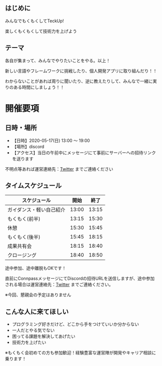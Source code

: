 ## はじめに
みんなでもくもくしてTeckUp!

楽しくもくもくして技術力を上げよう

## テーマ
各自が集まって、みんなでやりたいことをやる。以上！

新しい言語やフレームワークに挑戦したり、個人開発アプリに取り組んだり！！

わからないことがあれば周りに聞いたり、逆に教えたりして、みんなで一緒に実りのある時間にしましょう！！

# 開催要項
## 日時・場所

* 【日時】2020-05-17(日) 13:00 ～ 19:00
* 【場所】discord
* 【アクセス】当日の午前中にメッセージにて事前にサーバーへの招待リンクを送ります

不明点等あれば運営連絡先：[Twitter](https://twitter.com/teckup_tokyo) までご連絡ください

## タイムスケジュール

| スケジュール             | 開始  | 終了  |
| ------------------------ | ----- | ----- |
| ガイダンス・軽い自己紹介 | 13:00 | 13:15 |
| もくもく(前半)           | 13:15 | 15:30 |
| 休憩                     | 15:30 | 15:45 |
| もくもく(後半)           | 15:45 | 18:15 |
| 成果共有会               | 18:15 | 18:40 |
| クロージング             | 18:40 | 18:50 |

途中参加、途中離脱もOKです！

直前にConnpassメッセージにてDiscordの招待URLを送信しますが、途中参加される場合は運営連絡先：[Twitter](https://twitter.com/teckup_tokyo) までご連絡ください。

※今回、懇親会の予定はありません

## こんな人に来てほしい

- プログラミング好きだけど、どこから手をつけていいか分からない
- 一人だとやる気でない
- 困ってる課題を解決してあげたい
- 技術力を上げたい

※もくもく会初めての方も参加歓迎！経験豊富な運営陣が開発やキャリア相談に乗ります！
